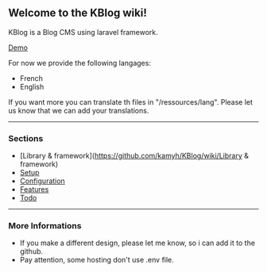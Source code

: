 ## Welcome to the KBlog wiki!

KBlog is a Blog CMS using laravel framework.

[Demo](http://www.deruazvincent.ch/demos/kblog/)

For now we provide the following langages:

* French
* English

If you want more you can translate th files in "/ressources/lang". Please let us know that we can add your translations.

---------------------------------------------------
### Sections

* [Library & framework](https://github.com/kamyh/KBlog/wiki/Library & framework)
* [Setup](https://github.com/kamyh/KBlog/wiki/Setup)
* [Configuration](https://github.com/kamyh/KBlog/wiki/Configuration)
* [Features](https://github.com/kamyh/KBlog/wiki/Features)
* [Todo](https://github.com/kamyh/KBlog/wiki/Todo)

---------------------------------------------------
### More Informations

* If you make a different design, please let me know, so i can add it to the github.
* Pay attention, some hosting don't use .env file.
